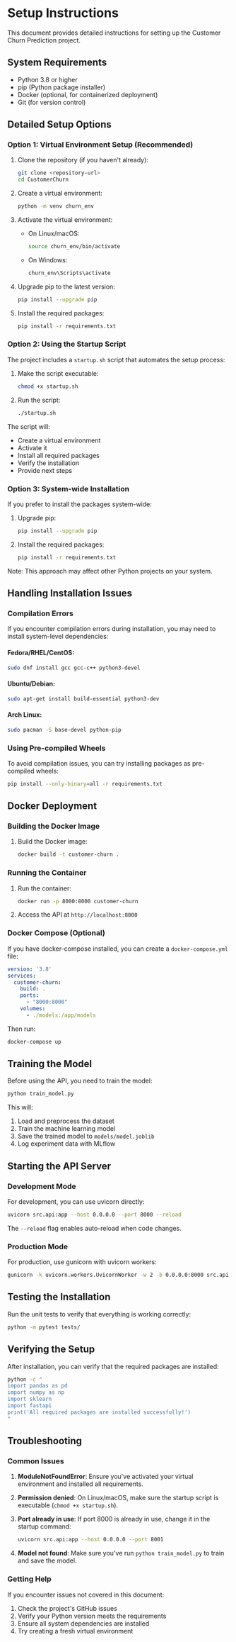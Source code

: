 # Setup Instructions

This document provides detailed instructions for setting up the Customer Churn Prediction project.

## System Requirements

- Python 3.8 or higher
- pip (Python package installer)
- Docker (optional, for containerized deployment)
- Git (for version control)

## Detailed Setup Options

### Option 1: Virtual Environment Setup (Recommended)

1. Clone the repository (if you haven't already):
   ```bash
   git clone <repository-url>
   cd CustomerChurn
   ```

2. Create a virtual environment:
   ```bash
   python -m venv churn_env
   ```

3. Activate the virtual environment:
   - On Linux/macOS:
     ```bash
     source churn_env/bin/activate
     ```
   - On Windows:
     ```bash
     churn_env\Scripts\activate
     ```

4. Upgrade pip to the latest version:
   ```bash
   pip install --upgrade pip
   ```

5. Install the required packages:
   ```bash
   pip install -r requirements.txt
   ```

### Option 2: Using the Startup Script

The project includes a `startup.sh` script that automates the setup process:

1. Make the script executable:
   ```bash
   chmod +x startup.sh
   ```

2. Run the script:
   ```bash
   ./startup.sh
   ```

The script will:
- Create a virtual environment
- Activate it
- Install all required packages
- Verify the installation
- Provide next steps

### Option 3: System-wide Installation

If you prefer to install the packages system-wide:

1. Upgrade pip:
   ```bash
   pip install --upgrade pip
   ```

2. Install the required packages:
   ```bash
   pip install -r requirements.txt
   ```

Note: This approach may affect other Python projects on your system.

## Handling Installation Issues

### Compilation Errors

If you encounter compilation errors during installation, you may need to install system-level dependencies:

#### Fedora/RHEL/CentOS:
```bash
sudo dnf install gcc gcc-c++ python3-devel
```

#### Ubuntu/Debian:
```bash
sudo apt-get install build-essential python3-dev
```

#### Arch Linux:
```bash
sudo pacman -S base-devel python-pip
```

### Using Pre-compiled Wheels

To avoid compilation issues, you can try installing packages as pre-compiled wheels:

```bash
pip install --only-binary=all -r requirements.txt
```

## Docker Deployment

### Building the Docker Image

1. Build the Docker image:
   ```bash
   docker build -t customer-churn .
   ```

### Running the Container

1. Run the container:
   ```bash
   docker run -p 8000:8000 customer-churn
   ```

2. Access the API at `http://localhost:8000`

### Docker Compose (Optional)

If you have docker-compose installed, you can create a `docker-compose.yml` file:

```yaml
version: '3.8'
services:
  customer-churn:
    build: .
    ports:
      - "8000:8000"
    volumes:
      - ./models:/app/models
```

Then run:
```bash
docker-compose up
```

## Training the Model

Before using the API, you need to train the model:

```bash
python train_model.py
```

This will:
1. Load and preprocess the dataset
2. Train the machine learning model
3. Save the trained model to `models/model.joblib`
4. Log experiment data with MLflow

## Starting the API Server

### Development Mode

For development, you can use uvicorn directly:

```bash
uvicorn src.api:app --host 0.0.0.0 --port 8000 --reload
```

The `--reload` flag enables auto-reload when code changes.

### Production Mode

For production, use gunicorn with uvicorn workers:

```bash
gunicorn -k uvicorn.workers.UvicornWorker -w 2 -b 0.0.0.0:8000 src.api:app
```

## Testing the Installation

Run the unit tests to verify that everything is working correctly:

```bash
python -m pytest tests/
```

## Verifying the Setup

After installation, you can verify that the required packages are installed:

```bash
python -c "
import pandas as pd
import numpy as np
import sklearn
import fastapi
print('All required packages are installed successfully!')
"
```

## Troubleshooting

### Common Issues

1. **ModuleNotFoundError**: Ensure you've activated your virtual environment and installed all requirements.

2. **Permission denied**: On Linux/macOS, make sure the startup script is executable (`chmod +x startup.sh`).

3. **Port already in use**: If port 8000 is already in use, change it in the startup command:
   ```bash
   uvicorn src.api:app --host 0.0.0.0 --port 8001
   ```

4. **Model not found**: Make sure you've run `python train_model.py` to train and save the model.

### Getting Help

If you encounter issues not covered in this document:
1. Check the project's GitHub issues
2. Verify your Python version meets the requirements
3. Ensure all system dependencies are installed
4. Try creating a fresh virtual environment